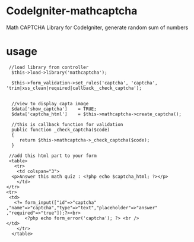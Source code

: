 # CodeIgniter-mathcaptcha
Math CAPTCHA Library for CodeIgniter, generate random sum of numbers
# usage

     //load library from controller
      $this->load->library('mathcaptcha');
 
      $this->form_validation->set_rules('captcha', 'captcha', 'trim|xss_clean|required|callback__check_captcha');
	    
      
      //view to display capta image
      $data['show_captcha']    = TRUE;
      $data['captcha_html']    = $this->mathcaptcha->create_captcha();
        
      //this is callback function for validation
      public function _check_captcha($code)
      {
         return $this->mathcaptcha->_check_captcha($code);
      }
     
     //add this html part to your form
     <table>  
       <tr>
        <td colspan="3">
	  <p>Answer this math quiz : <?php echo $captcha_html; ?></p>
        </td>
	</tr>
	<tr>
	 <td>
	   <?= form_input(["id"=>"captcha" ,"name"=>"captcha","type"=>"text","placeholder"=>"answer" ,"required"=>"true"]);?><br>
           <?php echo form_error('captcha'); ?> <br />   
	</td>
        </tr>                  
      </table>			
	
